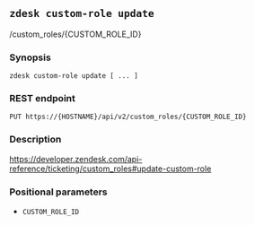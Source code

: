 ## `zdesk custom-role update`

/custom_roles/{CUSTOM_ROLE_ID}

### Synopsis

    zdesk custom-role update [ ... ]

### REST endpoint

    PUT https://{HOSTNAME}/api/v2/custom_roles/{CUSTOM_ROLE_ID}

### Description

https://developer.zendesk.com/api-reference/ticketing/custom_roles#update-custom-role

### Positional parameters

* `CUSTOM_ROLE_ID`


